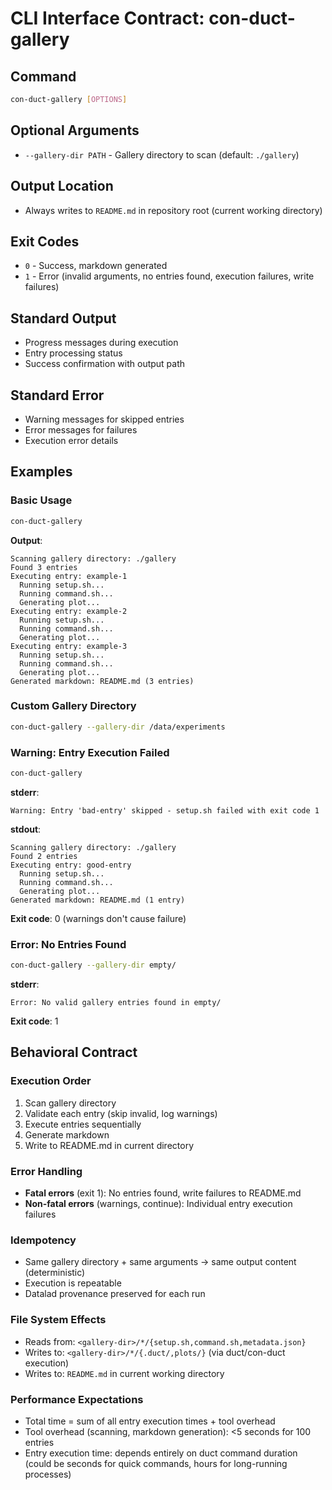# CLI Interface Contract: con-duct-gallery

## Command
```bash
con-duct-gallery [OPTIONS]
```

## Optional Arguments
- `--gallery-dir PATH` - Gallery directory to scan (default: `./gallery`)

## Output Location
- Always writes to `README.md` in repository root (current working directory)

## Exit Codes
- `0` - Success, markdown generated
- `1` - Error (invalid arguments, no entries found, execution failures, write failures)

## Standard Output
- Progress messages during execution
- Entry processing status
- Success confirmation with output path

## Standard Error
- Warning messages for skipped entries
- Error messages for failures
- Execution error details

## Examples

### Basic Usage
```bash
con-duct-gallery
```

**Output**:
```
Scanning gallery directory: ./gallery
Found 3 entries
Executing entry: example-1
  Running setup.sh...
  Running command.sh...
  Generating plot...
Executing entry: example-2
  Running setup.sh...
  Running command.sh...
  Generating plot...
Executing entry: example-3
  Running setup.sh...
  Running command.sh...
  Generating plot...
Generated markdown: README.md (3 entries)
```

### Custom Gallery Directory
```bash
con-duct-gallery --gallery-dir /data/experiments
```

### Warning: Entry Execution Failed
```bash
con-duct-gallery
```

**stderr**:
```
Warning: Entry 'bad-entry' skipped - setup.sh failed with exit code 1
```

**stdout**:
```
Scanning gallery directory: ./gallery
Found 2 entries
Executing entry: good-entry
  Running setup.sh...
  Running command.sh...
  Generating plot...
Generated markdown: README.md (1 entry)
```

**Exit code**: 0 (warnings don't cause failure)

### Error: No Entries Found
```bash
con-duct-gallery --gallery-dir empty/
```

**stderr**:
```
Error: No valid gallery entries found in empty/
```

**Exit code**: 1

## Behavioral Contract

### Execution Order
1. Scan gallery directory
2. Validate each entry (skip invalid, log warnings)
3. Execute entries sequentially
4. Generate markdown
5. Write to README.md in current directory

### Error Handling
- **Fatal errors** (exit 1): No entries found, write failures to README.md
- **Non-fatal errors** (warnings, continue): Individual entry execution failures

### Idempotency
- Same gallery directory + same arguments → same output content (deterministic)
- Execution is repeatable
- Datalad provenance preserved for each run

### File System Effects
- Reads from: `<gallery-dir>/*/{setup.sh,command.sh,metadata.json}`
- Writes to: `<gallery-dir>/*/{.duct/,plots/}` (via duct/con-duct execution)
- Writes to: `README.md` in current working directory

### Performance Expectations
- Total time = sum of all entry execution times + tool overhead
- Tool overhead (scanning, markdown generation): <5 seconds for 100 entries
- Entry execution time: depends entirely on duct command duration
  (could be seconds for quick commands, hours for long-running processes)
